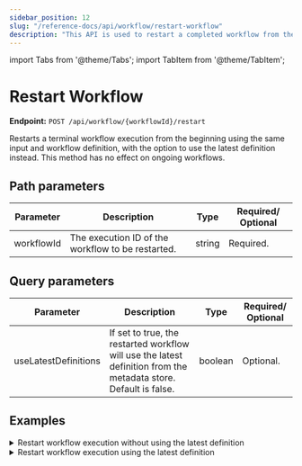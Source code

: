 ```yaml
---
sidebar_position: 12
slug: "/reference-docs/api/workflow/restart-workflow"
description: "This API is used to restart a completed workflow from the beginning using the same workflow input."
---
```


import Tabs from '@theme/Tabs';
import TabItem from '@theme/TabItem';

# Restart Workflow 

**Endpoint:** `POST /api/workflow/{workflowId}/restart`

Restarts a terminal workflow execution from the beginning using the same input and workflow definition, with the option to use the latest definition instead. This method has no effect on ongoing workflows.

## Path parameters

| Parameter  | Description | Type | Required/ Optional |
| ---------- | ----------- | ---- | ----------------- |
| workflowId | The execution ID of the workflow to be restarted. | string | Required. |

## Query parameters

| Parameter  | Description | Type | Required/ Optional |
| ---------- | ----------- | ---- | ----------------- |
| useLatestDefinitions | If set to true, the restarted workflow will use the latest definition from the metadata store. Default is false. | boolean | Optional. |

## Examples

<details><summary>Restart workflow execution without using the latest definition</summary>

**Request**

```
curl -X 'POST' \
  'https://&lt;YOUR-CLUSTER>/api/workflow/bf6ac066-d493-11ef-87b1-b2b27c52ebde/restart' \
  -H 'accept: */*' \
  -H 'X-Authorization: &lt;TOKEN>' \
  -d ''
```

**Response**

Returns 204, indicating that the workflow execution has been restarted successfully.

</details>


<details><summary>Restart workflow execution using the latest definition</summary>

**Request**

```
curl -X 'POST' \
  'https://&lt;YOUR_CLUSTER>/api/workflow/bf6ac066-d493-11ef-87b1-b2b27c52ebde/restart?useLatestDefinitions=true' \
  -H 'accept: */*' \
  -H 'X-Authorization: &lt;TOKEN>' \
  -d ''
```

**Response**

Returns 204 No Content, indicating that the workflow execution has been restarted successfully.

</details>